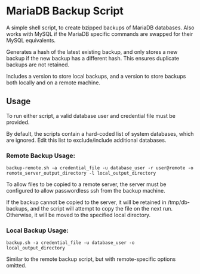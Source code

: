 # MariaDB Backup Script
A simple shell script, to create bzipped backups of MariaDB databases. Also works with MySQL if the MariaDB specific commands are swapped for their MySQL equivalents.

Generates a hash of the latest existing backup, and only stores a new backup if the new backup has a different hash. This ensures duplicate backups are not retained.

Includes a version to store local backups, and a version to store backups both locally and on a remote machine.

## Usage
To run either script, a valid database user and credential file must be provided.

By default, the scripts contain a hard-coded list of system databases, which are ignored. Edit this list to exclude/include additional databases.

### Remote Backup Usage:
```
backup-remote.sh -a credential_file -u database_user -r user@remote -o remote_server_output_directory -l local_output_directory
```

To allow files to be copied to a remote server, the server must be configured to allow passwordless ssh from the backup machine.

If the backup cannot be copied to the server, it will be retained in /tmp/db-backups, and the script will attempt to copy the file on the next run. Otherwise, it will be moved to the specified local directory.

### Local Backup Usage:
```
backup.sh -a credential_file -u database_user -o local_output_directory
```

Similar to the remote backup script, but with remote-specific options omitted.

